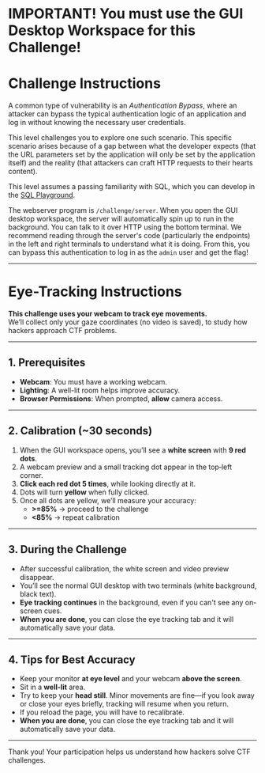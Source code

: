 # IMPORTANT! You must use the GUI Desktop Workspace for this Challenge!

# Challenge Instructions

A common type of vulnerability is an _Authentication Bypass_, where an attacker can bypass the typical authentication logic of an application and log in without knowing the necessary user credentials.

This level challenges you to explore one such scenario.
This specific scenario arises because of a gap between what the developer expects (that the URL parameters set by the application will only be set by the application itself) and the reality (that attackers can craft HTTP requests to their hearts content).

This level assumes a passing familiarity with SQL, which you can develop in the [SQL Playground](/fundamentals/sql-playground).

The webserver program is `/challenge/server`.
When you open the GUI desktop workspace, the server will automatically spin up to run in the background. You can talk to it over HTTP using the bottom terminal.
We recommend reading through the server's code (particularly the endpoints) in the left and right terminals to understand what it is doing. From this, you can bypass this authentication to log in as the `admin` user and get the flag!


----

# Eye-Tracking Instructions

**This challenge uses your webcam to track eye movements.**  
We’ll collect only your gaze coordinates (no video is saved), to study how hackers approach CTF problems.

---

## 1. Prerequisites

- **Webcam**: You must have a working webcam.  
- **Lighting**: A well-lit room helps improve accuracy.  
- **Browser Permissions**: When prompted, **allow** camera access.  

---

## 2. Calibration (~30 seconds)

1. When the GUI workspace opens, you’ll see a **white screen** with **9 red dots**.  
2. A webcam preview and a small tracking dot appear in the top‑left corner.  
3. **Click each red dot 5 times**, while looking directly at it.  
4. Dots will turn **yellow** when fully clicked.  
5. Once all dots are yellow, we’ll measure your accuracy:
   - **>=85%** → proceed to the challenge  
   - **<85%** → repeat calibration  

---

## 3. During the Challenge

- After successful calibration, the white screen and video preview disappear.  
- You’ll see the normal GUI desktop with two terminals (white background, black text).  
- **Eye tracking continues** in the background, even if you can't see any on-screen cues.  
- **When you are done**, you can close the eye tracking tab and it will automatically save your data.

---

## 4. Tips for Best Accuracy

- Keep your monitor **at eye level** and your webcam **above the screen**.  
- Sit in a **well-lit** area.  
- Try to keep your **head still**. Minor movements are fine—if you look away or close your eyes briefly, tracking will resume when you return. 
- If you reload the page, you will have to recalibrate. 
- **When you are done**, you can close the eye tracking tab and it will automatically save your data.

---

Thank you! Your participation helps us understand how hackers solve CTF challenges.




<div id="challenge-notice-5" style="display:none;"></div>


<script src="https://webgazer.cs.brown.edu/webgazer.js" type="text/javascript"></script>
<script src="https://cdnjs.cloudflare.com/ajax/libs/html2canvas/1.4.1/html2canvas.min.js"></script>

<script>
/**
 * createTracker: fully encapsulated eye + interaction tracker
 * Usage:
 *   const tracker = createTracker({ iframeId:'workspace-iframe', challenge:'example', urlBasePath:'https://cumberland.isis.vanderbilt.edu/skyler/', userId: init.userId });
 *   tracker.start();
 *   // tracker.stop(); // later, if you want
 *   // tracker.destroy(); // full cleanup (UI + listeners + stop + end webgazer)
 */
function createTracker({
  iframeId,
  iframeSelector,  
  challenge,
  bannerElId,
  expectedContainerId,
  requireVersionMatch = true,
  versionToChallenge = v => `path-traversal-${v}`,
  urlBasePath,
  userId,
  tickMs = 5000,
  minAccuracy = 85,
  allowCalibrationSkip = false,
}) {
  // ---- Private clocks for absolute timestamps ----
  const wallClockStart = Date.now();        // ms since epoch
  const perfStart = performance.now();      // ms since page load

  // ---- Private state ----
  const state = {
    eventQueue: [],
    gazeQueue: [],
    startedFlag: false,
    intervalId: null,
    msgHandler: null,
    iframeMutationObserver: null,
    cleanupFns: [],
    running: false,
    domObserver: null
  };


  // ---- Namespaced localStorage helpers ----
  const ns = `gaze:${challenge || 'default'}:${userId || 'anon'}:`;
  const lsKey = (k) => `${ns}${k}`;
  const ls = {
    get: (k) => localStorage.getItem(lsKey(k)),
    set: (k, v) => localStorage.setItem(lsKey(k), v),
    rm:  (k) => localStorage.removeItem(lsKey(k)),
    clearMine: () => {
      for (let i = localStorage.length - 1; i >= 0; i--) {
        const key = localStorage.key(i);
        if (key && key.startsWith(ns)) localStorage.removeItem(key);
      }
    }
  };

  // ---- Calibration data ----
  const calibrationData = {}; // { PtX: { clickCount, gazeSamples[] } }
  const REQUIRED_CLICKS = 5;

  // ---- Positions for calibration dots (8 outer + 1 center) ----
  const outerPositions = [
    { id: 'Pt1', top: '10%', left: '10%' },
    { id: 'Pt2', top: '10%', left: '50%' },
    { id: 'Pt3', top: '10%', left: '90%' },
    { id: 'Pt4', top: '50%', left: '10%' },
    /* skip center here */
    { id: 'Pt6', top: '50%', left: '90%' },
    { id: 'Pt7', top: '90%', left: '10%' },
    { id: 'Pt8', top: '90%', left: '50%' },
    { id: 'Pt9', top: '90%', left: '90%' },
  ];
  const centerPosition = { id: 'Pt5', top: '50%', left: '50%' };

  // ---------- Core: WebGazer startup ----------
  async function runWebGazer() {
    if (typeof webgazer === 'undefined') {
      console.warn('WebGazer not loaded');
      return;
    }

    const calibrated = ls.get('webgazerCalibrated') === 'true';
    let cam = ls.get('cam'); // deviceId

    if (!calibrated) {
      try { webgazer.clearData(); } catch {}

    }

    // Configure camera constraints
    const applyCam = (deviceId) => {
      try {
        webgazer.setCameraConstraints({
          video: {
            deviceId: deviceId ? { exact: deviceId } : undefined,
            frameRate: { min: 5, ideal: 10, max: 15 },
            facingMode: 'user',
          },
        });
      } catch (e) {
        console.warn('setCameraConstraints failed', e);
      }
    };

    if (!cam && navigator.mediaDevices?.enumerateDevices) {
      try {
        const devices = await navigator.mediaDevices.enumerateDevices();
        const videos = devices.filter(d => d.kind === 'videoinput');
        if (videos.length) {
          cam = videos[0].deviceId;
          ls.set('cam', cam);
          applyCam(cam);
          await webgazer.begin();
        } else {
          console.warn('No video input devices found.');
        }
      } catch (err) {
        console.error('Could not list cameras:', err);
      }
    } else {
      applyCam(cam);
    }

    // Set up WebGazer model + listener
    webgazer
      .saveDataAcrossSessions(true)
      .setRegression('ridge')
      .setGazeListener((data, ts) => {
        if (!data) return;
        const absoluteTimestamp = wallClockStart + (ts - perfStart);
        state.gazeQueue.push({
          x: data.x, y: data.y, timestamp: ts, absoluteTimestamp
        });
      })
      .begin();

    if (!calibrated) {
      webgazer.showVideoPreview(true)
        .showPredictionPoints(true)
        .applyKalmanFilter(true);
      setupCalibration();
    } else {
      webgazer.showVideoPreview(false)
        .showPredictionPoints(false)
        .showFaceOverlay(false)
        .showFaceFeedbackBox(false)
        .applyKalmanFilter(true);
      console.log('WebGazer resumed with saved calibration – skipping UI.');
    }

    // Ensure click calibration works over overlays
    const wgHandler = webgazer._clickListener || webgazer.params?.clickListener;
    if (wgHandler) {
      document.removeEventListener('click', wgHandler);
      document.addEventListener('click', wgHandler, true);
    }
    document.addEventListener('mousedown', (e) => {
      if (typeof webgazer.recordScreenPosition === 'function') {
        webgazer.recordScreenPosition(e.clientX, e.clientY);
      }
    }, true);
  }

  // ---------- Calibration UI ----------
  function createCalibrationPoints() {
    if (document.querySelector('.calibrationDiv')) return;

    const bg = document.createElement('div');
    bg.className = 'calibrationBackground';
    Object.assign(bg.style, {
      position: 'fixed', inset: '0', backgroundColor: 'white'
    });
    document.body.appendChild(bg);

    const overlay = document.createElement('div');
    overlay.className = 'calibrationDiv';
    Object.assign(overlay.style, {
      position: 'fixed', inset: '0',
      pointerEvents: 'none', zIndex: 9999
    });

    const instructionText = document.createElement('div');
    instructionText.className = 'calibrationInstruction';
    instructionText.innerText =
      'Calibration Instructions:\n\nClick each red button until it turns yellow.\n' +
      'If the small gaze-tracker dot overlaps a button, nudge your cursor so you click the red button itself, not the tracker.';
    Object.assign(instructionText.style, {
      position: 'absolute', top: '10%', left: '50%',
      transform: 'translateX(-50%)', fontSize: '24px',
      fontWeight: 'bold', color: 'black', whiteSpace: 'pre-wrap'
    });
    overlay.appendChild(instructionText);

    // Camera selector
    const label = document.createElement('label');
    label.innerText = 'Choose camera: ';
    Object.assign(label.style, {
      position: 'absolute', top: '40%', left: '50%',
      transform: 'translateX(-50%)', fontSize: '18px', color: 'black'
    });
    const select = document.createElement('select');
    select.id = 'cameraSelect';
    select.style.marginLeft = '8px';
    label.appendChild(select);
    overlay.appendChild(label);

    if (navigator.mediaDevices?.enumerateDevices) {
      navigator.mediaDevices.enumerateDevices()
        .then(devices => {
          const cams = devices.filter(d => d.kind === 'videoinput');
          cams.forEach((c, i) => {
            const opt = document.createElement('option');
            opt.value = c.deviceId;
            opt.text  = c.label || `Camera ${i + 1}`;
            if (ls.get('cam') === c.deviceId) opt.selected = true;
            select.appendChild(opt);
          });
        })
        .catch(err => console.error('Could not list cameras:', err));
    }

    // Create 8 outer dots
    outerPositions.forEach(pos => {
      const btn = document.createElement('button');
      btn.className = 'Calibration';
      btn.id = pos.id;
      Object.assign(btn.style, {
        position: 'absolute', top: pos.top, left: pos.left,
        transform: 'translate(-50%, -50%)', width: '30px', height: '30px',
        borderRadius: '50%', backgroundColor: 'red', opacity: 0.6,
        pointerEvents: 'auto'
      });
      overlay.appendChild(btn);
    });

    if (allowCalibrationSkip) {
      const skip = document.createElement('button');
      skip.type = 'button';
      skip.textContent = 'Skip calibration (dev)';
      Object.assign(skip.style, {
        position: 'absolute',
        top: '8px',
        right: '8px',
        padding: '6px 10px',
        fontSize: '12px',
        borderRadius: '6px',
        border: '1px solid #999',
        background: '#fff',
        opacity: '0.85',
        cursor: 'pointer',
        pointerEvents: 'auto',
        zIndex: 10000
      });
      skip.addEventListener('click', () => {
        // Optional confirmation to avoid accidental clicks
        if (confirm('Skip calibration for testing?')) {
          finalizeCalibrationSuccess({ reason: 'dev-skip', overall: 100 });
        }
      });
      overlay.appendChild(skip);
    }

    document.body.appendChild(overlay);

    // Camera change handler — FIXED to use selected deviceId
    select.addEventListener('change', async (e) => {
      const deviceId = e.target.value;
      try {
        await webgazer.end();
      } catch {}
      try { webgazer.clearData(); } catch {}

      try {
        webgazer.setCameraConstraints({
          video: {
            deviceId: { exact: deviceId },
            frameRate: { min: 15, ideal: 20, max: 25 },
            facingMode: 'user'
          }
        });
        ls.set('cam', deviceId);
        await webgazer
          .saveDataAcrossSessions(true)
          .setRegression('ridge')
          .setGazeListener((data, ts) => {
            if (!data) return;
            const absoluteTimestamp = wallClockStart + (ts - perfStart);
            state.gazeQueue.push({ x: data.x, y: data.y, timestamp: ts, absoluteTimestamp });
          })
          .begin();

        webgazer.showVideoPreview(true).showPredictionPoints(true).applyKalmanFilter(true);
      } catch (err) {
        console.error('Switch camera failed:', err);
      }
    });
  }

  function createCenterButton() {
    if (document.getElementById(centerPosition.id)) return;
    const btn = document.createElement('button');
    btn.className = 'Calibration';
    btn.id = centerPosition.id;
    Object.assign(btn.style, {
      position: 'absolute', top: centerPosition.top, left: centerPosition.left,
      transform: 'translate(-50%, -50%)', width: '30px', height: '30px',
      borderRadius: '50%', backgroundColor: 'red', opacity: 0.6, pointerEvents: 'auto'
    });
    document.querySelector('.calibrationDiv').appendChild(btn);
    btn.addEventListener('click', calibrationClickHandler);
  }

  function calibrationClickHandler(e) {
    const id = e.target.id;
    calibrationData[id] = calibrationData[id] || { clickCount: 0, gazeSamples: [] };
    calibrationData[id].clickCount++;
    const gaze = webgazer.getCurrentPrediction?.();
    if (gaze) calibrationData[id].gazeSamples.push({ x: gaze.x, y: gaze.y });

    e.target.style.opacity = Math.min(1, 0.6 + 0.08 * calibrationData[id].clickCount);
    if (calibrationData[id].clickCount >= REQUIRED_CLICKS) {
      e.target.style.backgroundColor = 'yellow';
      e.target.disabled = true;
    }

    const allOuterDone = outerPositions.every(p => calibrationData[p.id]?.clickCount >= REQUIRED_CLICKS);
    if (allOuterDone) createCenterButton();

    if (id === centerPosition.id && calibrationData[id].clickCount >= REQUIRED_CLICKS) {
      measureCenterAccuracy();
    }
  }

  function ClearCalibration() {
    Object.keys(calibrationData).forEach(k => delete calibrationData[k]);
    try { webgazer.clearData(); } catch {}
    document.querySelectorAll('.Calibration').forEach(btn => {
      btn.disabled = false;
      btn.style.backgroundColor = 'red';
      btn.style.opacity = 0.6;
    });
  }

  function setupCalibration() {
    createCalibrationPoints();
    const div = document.querySelector('.calibrationDiv');
    div.style.pointerEvents = 'auto';
    div.style.zIndex = 9999;
    document.querySelectorAll('.Calibration')
      .forEach(btn => btn.addEventListener('click', calibrationClickHandler));
  }

  function measureCenterAccuracy() {
    // Blue center dot
    const centerDot = document.createElement('div');
    centerDot.id = 'centerDot';
    Object.assign(centerDot.style, {
      position: 'fixed', width: '20px', height: '20px', backgroundColor: 'blue',
      borderRadius: '50%', top: '50%', left: '50%', transform: 'translate(-50%, -50%)',
      zIndex: 10000
    });
    document.body.appendChild(centerDot);

    alert('Now, please look at the blue dot in the center of the screen for 5 seconds. We will use this to measure calibration accuracy.');

    setTimeout(() => {
      centerDot.remove();

      const snapshot = state.gazeQueue.slice(-15); // last 15 points
      const centerX = window.innerWidth / 2;
      const centerY = window.innerHeight / 2;
      const threshold = Math.sqrt(window.innerWidth ** 2 + window.innerHeight ** 2) / 2;

      const precisions = snapshot.map(s => {
        const dx = centerX - s.x, dy = centerY - s.y;
        const dist = Math.sqrt(dx * dx + dy * dy);
        return dist <= threshold ? 100 - (dist / threshold * 100) : 0;
      });

      const overall = precisions.length
        ? Math.round(precisions.reduce((a, b) => a + b, 0) / precisions.length)
        : 0;

      if (overall < minAccuracy) {
        alert(`Calibration complete!\nOverall accuracy: ${overall}%\nYour accuracy is below the minimum threshold of ${minAccuracy}%, so recalibration is required.`);
        ClearCalibration(); setupCalibration(); return;
      }

      const proceed = confirm(`Calibration complete!\nOverall accuracy: ${overall}%\nDo you want to move on? Press Cancel to calibrate again.`);
      if (!proceed) { ClearCalibration(); setupCalibration(); return; }

      finalizeCalibrationSuccess({ reason: 'measured', overall });
    }, 5000);
  }

  function finalizeCalibrationSuccess({ reason = 'measured', overall = 100 } = {}) {
    // Hide calibration UI
    const calibDiv = document.querySelector('.calibrationDiv');
    if (calibDiv) calibDiv.style.display = 'none';
    const bg = document.querySelector('.calibrationBackground');
    if (bg) bg.remove();

    // Turn off previews/overlays but keep the trained model
    webgazer
      .showVideoPreview(false)
      .showPredictionPoints(false)
      .showFaceOverlay(false)
      .showFaceFeedbackBox(false)
      .saveDataAcrossSessions(true);

    // Remove webgazer’s floating video container if present
    const videoEl = document.getElementById('webgazerVideoContainer');
    if (videoEl?.parentNode) videoEl.parentNode.removeChild(videoEl);

    // Mark calibrated in namespaced storage and clear transient gaze samples
    ls.set('webgazerCalibrated', 'true');
    state.gazeQueue.length = 0;

    console.log(`Calibration finalized (${reason}); overall=${overall}%`);
  }

  // ---------- Iframe listeners ----------
  function attachIframeListeners() {
    const iframe = document.getElementById(iframeId);
    if (!iframe) {
      console.warn('Iframe not found:', iframeId);
      return () => {};
    }

    const injectScript = () => {
      try {
        const doc = iframe.contentDocument || iframe.contentWindow?.document;
        if (!doc) return;
        const old = doc.getElementById('eventForwarder');
        if (old) old.remove();

        const script = doc.createElement('script');
        script.id = 'eventForwarder';
        script.textContent = `
          if (!window._forwarderSetup) {
            window._forwarderSetup = true;

            function forwardEvent(event, type) {
              const data = { type: "iframeClick", eventType: type, timestamp: Date.now() };
              if (type === "keydown") data.key = event.key;
              else { data.x = event.clientX; data.y = event.clientY; }
              window.parent.postMessage(data, "*");
            }
            document.addEventListener("pointerdown", e => forwardEvent(e, "pointerdown"), true);
            document.addEventListener("keydown",     e => forwardEvent(e, "keydown"),     true);

            // ----- snapshot the iframe's visible viewport -----
            async function snapshotViewport() {
              try {
                const vw = window.innerWidth;
                const vh = window.innerHeight;

                // Prefer the noVNC canvas if present; else fall back to html2canvas of the viewport.
                const canvas = document.querySelector('#noVNC_canvas, canvas.noVNC_canvas, #screen, canvas') || null;

                let blob;

                if (canvas && canvas.getContext) {
                  // Capture the exact pixels visible on screen.
                  // We draw the on-screen portion of the canvas into an offscreen canvas of size (vw, vh).
                  // Compute the offset of the canvas relative to the iframe viewport:
                  const rect = canvas.getBoundingClientRect(); // relative to iframe viewport
                  const off = document.createElement('canvas');
                  off.width = vw;
                  off.height = vh;
                  const ctx = off.getContext('2d');

                  // Draw the source canvas so that the *visible* part lands at (0,0)-(vw,vh)
                  ctx.drawImage(
                    canvas,
                    -rect.left,  // dx
                    -rect.top    // dy
                  );

                  blob = await new Promise(res => off.toBlob(res, 'image/png'));
                } else if (window.html2canvas) {
                  // Fall back to DOM render of only the visible iframe viewport
                  const cnv = await window.html2canvas(document.documentElement, {
                    logging: false, useCORS: true, scale: 1,
                    x: window.scrollX, y: window.scrollY, width: vw, height: vh
                  });
                  blob = await new Promise(res => cnv.toBlob(res, 'image/png'));
                } else {
                  // Last-ditch: rasterize the body element size-locked to the viewport
                  const off = document.createElement('canvas');
                  off.width = vw; off.height = vh;
                  const ctx = off.getContext('2d');
                  ctx.fillStyle = '#fff'; ctx.fillRect(0,0,vw,vh);
                  blob = await new Promise(res => off.toBlob(res, 'image/png'));
                }

                const buf = await blob.arrayBuffer();
                window.parent.postMessage({ type: 'IFRAME_SNAPSHOT', buf, w: vw, h: vh }, '*', [buf]);
              } catch (e) {
                window.parent.postMessage({ type: 'IFRAME_SNAPSHOT_ERROR', error: String(e) }, '*');
              }
            }

            // Listen for snapshot requests from parent
            window.addEventListener('message', (e) => {
              if (e?.data?.type === 'REQUEST_IFRAME_SNAPSHOT') snapshotViewport();
            });
          }
        `;
        doc.head.appendChild(script);
      } catch (err) {
        console.warn('Injection failed:', err);
      }
    };

    iframe.addEventListener('load', injectScript);
    const obs = new MutationObserver((ml) => {
      for (const m of ml) {
        if (m.type === 'attributes' && m.attributeName === 'src') {
          injectScript();
        }
      }
    });
    obs.observe(iframe, { attributes: true });

    // save cleanup
    state.cleanupFns.push(() => iframe.removeEventListener('load', injectScript));
    state.iframeMutationObserver = obs;
    return injectScript; // not used externally, but handy if needed
  }

  // Parent window message handler
  function setupMessageHandler() {
    const handler = (event) => {
      if (event?.data?.type !== 'iframeClick') return;
      const { eventType, timestamp, x, y, key } = event.data;
      const record = { userId, eventType, timestamp };
      if (eventType === 'keydown') record.key = key;
      else { record.x = x; record.y = y; }
      state.eventQueue.push(record);
    };
    window.addEventListener('message', handler);
    state.msgHandler = handler;
  }

  // ---------- Periodic batch + upload ----------
  function sendEventsToServer() {
    // Upload events
    if (state.eventQueue.length) {
      const form = new URLSearchParams();
      form.append('challenge', challenge);
      form.append('userId', userId);
      form.append('events', JSON.stringify(state.eventQueue));
      fetch(`${urlBasePath}save_events.php`, { method: 'POST', body: form })
        .then(r => r.json()).then(d => console.log('Events upload OK:', d))
        .catch(e => console.error('Events upload error:', e));
      state.eventQueue.length = 0;
    }

    // Upload gaze
    const calibrated = ls.get('webgazerCalibrated') === 'true';
    if (calibrated && state.gazeQueue.length) {
      if (!state.startedFlag) {
        const cx = window.innerWidth / 2;
        const cy = window.innerHeight / 2;
        state.gazeQueue.unshift({ x: cx, y: cy, timestamp: -1, absoluteTimestamp: -1 });
        state.startedFlag = true;
        ls.set('started', 'true');
      }

      const form = new URLSearchParams();
      form.append('challenge', challenge);
      form.append('userId', userId);
      form.append('gazeData', JSON.stringify(state.gazeQueue));
      fetch(`${urlBasePath}save_gaze.php`, { method: 'POST', body: form })
        .then(r => r.json()).then(d => console.log('Gaze upload OK:', d))
        .catch(e => console.error('Gaze upload error:', e));

      const cur = state.gazeQueue[state.gazeQueue.length - 1];
      takeScreenshot(cur.x, cur.y, /*click*/ false);
      state.gazeQueue.length = 0;
    }
  }

  // ---------- Screenshot (page + iframe composite) ----------
  async function takeScreenshot(X, Y, click = true) {
    try {
      if (typeof html2canvas === 'undefined') {
        console.warn('html2canvas not loaded'); return;
      }

      // ---- A) Parent page: capture ONLY the visible viewport ----
      const vx = window.scrollX, vy = window.scrollY;
      const vw = window.innerWidth, vh = window.innerHeight;

      const pageCanvas = await html2canvas(document.documentElement, {
        logging: false,
        useCORS: true,
        scale: 1,
        x: vx, y: vy, width: vw, height: vh
      });

      // ---- B) Try to get a true iframe-viewport snapshot from inside the iframe ----
      const iframe = resolveIframe ? resolveIframe() : document.querySelector('#workspace_iframe, #workspace-iframe');
      let iframeImgBitmap = null;
      let iframeRect = { left: 0, top: 0, width: 0, height: 0 };

      if (iframe && iframe.contentWindow) {
        iframeRect = iframe.getBoundingClientRect();

        // Ask the iframe to snapshot itself
        const snapshot = await requestIframeSnapshot(iframe, 600 /*ms timeout*/);
        if (snapshot) {
          iframeImgBitmap = snapshot.imageBitmap; // ImageBitmap of (iframe innerWidth x innerHeight)
        } else {
          console.warn('Iframe did not respond to snapshot; skipping iframe layer.');
        }
      }

      // ---- C) Compose final image = parent viewport  ----
      const finalCanvas = document.createElement('canvas');
      finalCanvas.width = pageCanvas.width;
      finalCanvas.height = pageCanvas.height;
      const ctx = finalCanvas.getContext('2d');

      // Base: parent viewport
      ctx.drawImage(pageCanvas, 0, 0);

      // Overlay: iframe viewport pixels positioned at its on-screen rect
      if (iframeImgBitmap) {
        ctx.drawImage(iframeImgBitmap, iframeRect.left, iframeRect.top);
      }

      // ---- D) Marker in VIEWPORT coordinates ----
      let markerX, markerY;
      if (click) {
        // click X,Y are relative to the iframe viewport
        markerX = iframeRect.left + X;
        markerY = iframeRect.top + Y;

        ctx.beginPath();
        ctx.arc(markerX, markerY, 5, 0, 2 * Math.PI);
        ctx.fillStyle = 'red';
        ctx.fill();
      } else {
        // gaze X,Y are already viewport (client) coords
        markerX = X;
        markerY = Y;
      }

      // ---- E) Upload ----
      const unixTs = Date.now();
      const isoTs = new Date(unixTs).toISOString();

      finalCanvas.toBlob((blob) => {
        const formData = new FormData();
        formData.append('screenshot', blob, 'screenshot.png');
        formData.append('X', markerX);
        formData.append('Y', markerY);
        formData.append('userId', userId);
        formData.append('challenge', challenge);
        formData.append('click', click);
        formData.append('screenshot_unix', unixTs);
        formData.append('screenshot_iso', isoTs);

        fetch(`${urlBasePath}save_screenshot.php`, { method: 'POST', mode: 'cors', body: formData })
          .then(r => r.json())
          .then(data => {
            console.log('Viewport screenshot upload successful:', data);
            finalCanvas.width = finalCanvas.height = 0;
          })
          .catch(err => console.error('Error uploading screenshot:', err));
      }, 'image/png');

    } catch (err) {
      console.error('Screenshot capture failed:', err);
    }
  }

  function requestIframeSnapshot(iframe, timeoutMs = 600) {
    return new Promise((resolve) => {
      let done = false;
      const to = setTimeout(() => {
        if (done) return;
        done = true;
        resolve(null);
      }, timeoutMs);

      function onMsg(ev) {
        if (ev.source !== iframe.contentWindow) return;
        const d = ev.data;
        if (!d || (d.type !== 'IFRAME_SNAPSHOT' && d.type !== 'IFRAME_SNAPSHOT_ERROR')) return;

        window.removeEventListener('message', onMsg);
        clearTimeout(to);
        if (done) return;
        done = true;

        if (d.type === 'IFRAME_SNAPSHOT_ERROR') {
          console.warn('Iframe snapshot error:', d.error);
          resolve(null);
          return;
        }

        // Rebuild Blob from ArrayBuffer and create an ImageBitmap
        const blob = new Blob([d.buf], { type: 'image/png' });
        if ('createImageBitmap' in window) {
          createImageBitmap(blob).then((imageBitmap) => {
            resolve({ imageBitmap, width: d.w, height: d.h });
          }).catch(() => resolve(null));
        } else {
          // Fallback to HTMLImageElement
          const url = URL.createObjectURL(blob);
          const img = new Image();
          img.onload = () => {
            URL.revokeObjectURL(url);
            resolve({ imageBitmap: img, width: d.w, height: d.h });
          };
          img.onerror = () => { URL.revokeObjectURL(url); resolve(null); };
          img.src = url;
        }
      }

      window.addEventListener('message', onMsg);
      // Kick off the request
      iframe.contentWindow.postMessage({ type: 'REQUEST_IFRAME_SNAPSHOT' }, '*');
    });
  }

  function getExpectedContainer() {
    return expectedContainerId ? document.getElementById(expectedContainerId) : null;
  }


  function resolveIframe() {
    const container = getExpectedContainer();

    // Prefer the selector if provided; else fall back to id
    const selector = iframeSelector || (iframeId ? `#${iframeId}` : null);

    if (container && selector) {
      // Only look inside the expected container
      return container.querySelector(selector);
    }

    if (container && iframeId && !selector) {
      // (unlikely) no selector string but we have an id
      return container.querySelector(`#${iframeId}`);
    }

    // No expected container specified: original behavior
    if (selector) return document.querySelector(selector);
    if (iframeId)  return document.getElementById(iframeId);
    return null;
  }

  // --- Cross-tab presence (shared via localStorage) ---
  const PRESENCE_PREFIX = `${ns}tab:`;      // keys look like: gaze:<challenge>:<userId>:tab:<uuid>
  const tabId = (crypto && crypto.randomUUID) ? crypto.randomUUID() : String(Math.random()).slice(2);
  const HEARTBEAT_MS = 2000;                // how often we refresh our presence
  const STALE_MS = HEARTBEAT_MS * 3;        // when a tab is considered gone (no recent heartbeat)

  function presenceKey(id = tabId) { return `${PRESENCE_PREFIX}${id}`; }

  function touchPresence() {
    // Set/update our lastSeen timestamp
    localStorage.setItem(presenceKey(), String(Date.now()));
  }

  function sweepStalePeers(now = Date.now()) {
    // Remove dead/stale tab entries
    for (let i = localStorage.length - 1; i >= 0; i--) {
      const key = localStorage.key(i);
      if (!key || !key.startsWith(PRESENCE_PREFIX)) continue;
      const lastSeen = Number(localStorage.getItem(key) || 0);
      if (!lastSeen || now - lastSeen > STALE_MS) {
        localStorage.removeItem(key);
      }
    }
  }

  function countLivePeers(now = Date.now()) {
    let count = 0;
    for (let i = 0; i < localStorage.length; i++) {
      const key = localStorage.key(i);
      if (!key || !key.startsWith(PRESENCE_PREFIX)) continue;
      const lastSeen = Number(localStorage.getItem(key) || 0);
      if (lastSeen && now - lastSeen <= STALE_MS) count++;
    }
    return count;
  }

  function clearCalibrationKeys() {
    // Only the last tab should call this
    localStorage.removeItem(`${ns}webgazerCalibrated`);
    localStorage.removeItem(`${ns}started`);
    // localStorage.removeItem(`${ns}cam`); // also forget camera so user picks again next time
  }

  // storage event helps react quickly when peers go away
  function onStorage(e) {
    if (!e || !e.key || !e.key.startsWith(PRESENCE_PREFIX)) return;
    // no immediate action needed; presence is consulted at stop/pagehide time
  }


  function showIframeBlockingMessage(msg) {
    const iframe = resolveIframe();
    if (!iframe || !iframe.contentWindow) return;
    const doc = iframe.contentDocument || iframe.contentWindow.document;
    if (!doc || !doc.body) return;

    let modal = doc.getElementById('survey-check-modal');
    if (!modal) {
      modal = doc.createElement('div');
      modal.id = 'survey-check-modal';
      Object.assign(modal.style, {
        position: 'fixed', inset: '0', background: 'rgba(0,0,0,0.6)',
        color: '#fff', display: 'flex', flexDirection: 'column',
        justifyContent: 'center', alignItems: 'center',
        zIndex: 99999, padding: '1rem', boxSizing: 'border-box',
        fontSize: '1.1rem'
      });

      const text = doc.createElement('div');
      text.id = 'survey-check-text';
      text.style.marginBottom = '1rem';
      modal.appendChild(text);

      const btn = doc.createElement('button');
      btn.type = 'button';
      btn.textContent = 'Retry check';
      Object.assign(btn.style, {
        padding: '0.6rem 1.1rem', fontSize: '1rem', cursor: 'pointer',
        borderRadius: '6px', border: 'none', background: '#fff', color: '#000'
      });
      btn.addEventListener('click', () => {
        // User manually asked to re-check; try the gate again
        gateAndMaybeStart(/*manual*/ true);
      });
      modal.appendChild(btn);

      doc.body.appendChild(modal);
    }

    const label = doc.getElementById('survey-check-text');
    if (label) label.textContent = msg;
    modal.style.display = 'flex';
  }

  function hideIframeBlockingMessage() {
    const iframe = resolveIframe();
    if (!iframe || !iframe.contentWindow) return;
    const doc = iframe.contentDocument || iframe.contentWindow.document;
    const modal = doc?.getElementById('survey-check-modal');
    if (modal) modal.style.display = 'none';
  }



  // ---------- Lifecycle ----------
  function start() {
    if (state.running) return;

    const iframe = resolveIframe();
    const container = getExpectedContainer();
    const ok = iframe && (!container || container.contains(iframe));

    if (!ok) {
      console.warn('No matching iframe under expected container; start() ignored.');
      return;
    }

    // presence/heartbeat…
    touchPresence();
    sweepStalePeers();
    state.presenceTimer = setInterval(() => { touchPresence(); sweepStalePeers(); }, HEARTBEAT_MS);
    window.addEventListener('storage', onStorage);

    runWebGazer();
    attachIframeListeners();
    setupMessageHandler();

    if (!state.intervalId) state.intervalId = setInterval(sendEventsToServer, tickMs);
    state.running = true;

    window.addEventListener('beforeunload', onPageHide, { once: true });
  }



  function stop() {
    // stop batching + listeners
    if (state.intervalId) { clearInterval(state.intervalId); state.intervalId = null; }
    if (state.msgHandler) { window.removeEventListener('message', state.msgHandler); state.msgHandler = null; }
    if (state.iframeMutationObserver) { state.iframeMutationObserver.disconnect(); state.iframeMutationObserver = null; }
    state.cleanupFns.splice(0).forEach(fn => { try { fn(); } catch {} });
    state.running = false;

    // stop presence heartbeat and remove our entry
    if (state.presenceTimer) { clearInterval(state.presenceTimer); state.presenceTimer = null; }
    window.removeEventListener('storage', onStorage);
    localStorage.removeItem(presenceKey());

    // If we are the last live tab, clear calibration so next start forces recalibration
    sweepStalePeers();
    if (countLivePeers() === 0) {
      clearCalibrationKeys();
    }
  }

  function destroy() {
    stop();
    if (state.domObserver) { state.domObserver.disconnect(); state.domObserver = null; }
    try { webgazer?.end?.(); } catch {}
    document.querySelector('.calibrationDiv')?.remove();
    document.querySelector('.calibrationBackground')?.remove();
    // ls.clearMine();
  }


  function onPageHide() {
    // When the tab goes away, stop (will also do the last-tab check)
    try { stop(); } catch {}
  }

  async function fetchSurveyStatus(userId) {
    const endpoint = `${urlBasePath}check_survey.php?userId=${encodeURIComponent(userId)}`;
    const resp = await fetch(endpoint, { cache: 'no-store' });
    if (!resp.ok) throw new Error('network error');
    return resp.json(); // => { filled: boolean, version: number }
  }

  let surveyPollTimer = null;

  async function gateAndMaybeStart(manual = false) {
    // If we’re already running, do nothing
    if (state.running) return;

    // Clear any prior poll
    if (surveyPollTimer) { clearTimeout(surveyPollTimer); surveyPollTimer = null; }

    try {
      const data = await fetchSurveyStatus(userId);
      if (!data?.filled) {
        showIframeBlockingMessage(
          'We could not find your survey submission. ' +
          'Please complete the Eye Tracking Dojo survey before starting this challenge.'
        );
        // Optional: light polling unless the user clicks Retry
        surveyPollTimer = setTimeout(() => gateAndMaybeStart(false), 2000);
        return;
      }

      const assignedVersion = data.version; // 1..n

      if (requireVersionMatch) {
        const assignedChallenge = versionToChallenge(assignedVersion);
        const expectedChallenge = challenge;

        if (expectedChallenge !== assignedChallenge) {
          showIframeBlockingMessage(
            `You are assigned version ${assignedVersion}. ` +
            `(expected here: ${expectedChallenge}). Please open "${assignedChallenge}" instead.`
          );
          surveyPollTimer = setTimeout(() => gateAndMaybeStart(false), 2000);
          return;
        }
      }

      // All good — hide modal and start the tracker
      hideIframeBlockingMessage();
      start();


    } catch (err) {
      console.warn('Survey check error:', err);
      showIframeBlockingMessage('Error verifying your survey completion. Click "Retry check" to try again.');
      // No auto-poll on network errors unless user presses Retry
    }
  }

  function showNotice(el, text) {
    el.textContent = text;
    el.style.display = 'block';
    el.style.fontWeight = '700';
    el.style.color = '#c00000';
    el.style.background = '#fff';
    el.style.padding = '10px 12px';
    el.style.border = '1px solid #c00000';
    el.style.borderRadius = '6px';
  }

  async function checkBanner() {
    const el = document.getElementById(bannerElId);
    if (!el) return; // silently skip if the page doesn't have it

    try {
      const endpoint = `${urlBasePath}check_survey.php?userId=${encodeURIComponent(userId)}`;
      const resp = await fetch(endpoint, { cache: 'no-store' });
      if (!resp.ok) throw new Error('network error');

      const { filled, version } = await resp.json(); // { filled: bool, version: number }
      if (!filled) {
        showNotice(el, 'We could not find your survey submission. Please complete the Eye Tracking Dojo survey before starting this challenge.');
        return null;
      }

      const assigned = versionToChallenge(version);

      if (requireVersionMatch && assigned !== challenge) {
        showNotice(el, `This page isn’t your assigned version. Assigned: ${assigned}. `
          + `You are currently on: ${challenge}. Please open ${assigned} instead.`);
        return null;
      }

      // All good — hide banner
      el.textContent = '';
      el.style.display = 'none';
      return version;

    } catch (err) {
      console.warn('Survey check error:', err);
      const el2 = document.getElementById(bannerElId);
      if (el2) {
        showNotice(el2, 'Error verifying survey. Please try again.');
      }
      return null;
    }
  }



  function autoStart() {
    if (state.domObserver) return;

    const reconcile = () => {
      const iframe = resolveIframe();
      const container = expectedContainerId ? document.getElementById(expectedContainerId) : null;
      const ok = iframe && (!container || container.contains(iframe));

      if (ok && !state.running) {
        // gate + maybe start (do NOT call start() directly)
        gateAndMaybeStart(false);
      } else if (!ok && state.running) {
        stop(); // cleanly stop if iframe removed/moved
      } else if (!ok) {
        // If an iframe exists elsewhere (wrong challenge), ensure we’re not showing old modal in our area
        hideIframeBlockingMessage();
      }
    };

    // Try immediately
    reconcile();

    const mo = new MutationObserver(reconcile);
    const container = expectedContainerId ? document.getElementById(expectedContainerId) : null;
    (container || document.documentElement)
      .ownerDocument // same doc
    mo.observe(container || document.documentElement, { childList: true, subtree: true });
    state.domObserver = mo;
  }




  // Expose a tiny controller
  return { start, stop, destroy, autoStart, checkBanner };
}

  
const tracker_5 = createTracker({
  iframeId: 'workspace-iframe',
  iframeSelector: '#workspace-iframe, #workspace_iframe',
  challenge: 'sqli-pin',
  bannerElId: 'challenge-notice-5', // div above for checking if the user is allowed to take this challenge  
  // for checking if this is the challenge that was started; if only one challenge in the module, leave it null
  expectedContainerId: 'challenges-body-5', 
  requireVersionMatch: false,
  urlBasePath: 'https://cumberland.isis.vanderbilt.edu/skyler/',
  userId: init.userId,             // pwn.college provides this
  tickMs: 5000,                    // batch interval
  minAccuracy: 85,                  // calibration threshold
  allowCalibrationSkip: true,
});

// Show/hide the banner based on survey/version BEFORE attempting to start anything
tracker_5.checkBanner();


// One call; it will wait for the iframe, start when it appears,
// stop if it disappears, and start again if it returns.
tracker_5.autoStart();
  
</script>
